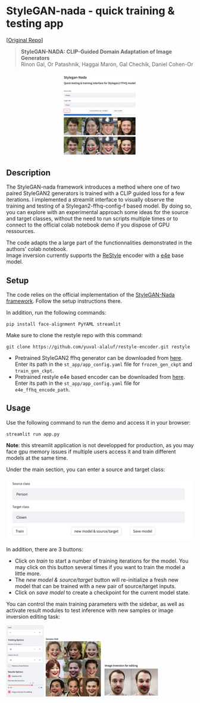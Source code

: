 # StyleGAN-nada - quick training & testing app
  
[[Original Repo](https://github.com/rinongal/StyleGAN-nada)]  

> **StyleGAN-NADA: CLIP-Guided Domain Adaptation of Image Generators**<br>
> Rinon Gal, Or Patashnik, Haggai Maron, Gal Chechik, Daniel Cohen-Or <br>
    
<p align="center">
  <img src="img/training.png" width="40%"/>
</p>
  
## Description  
  
The StyleGAN-nada framework introduces a method where one of two paired StyleGAN2 generators is trained with a CLIP guided loss for a few iterations. I implemented a streamlit interface to visually observe the training and testing of a Stylegan2-ffhq-config-f based model. By doing so, you can explore with an experimental approach some ideas for the source and target classes, without the need to run scripts multiple times or to connect to the official colab notebook demo if you dispose of GPU ressources.
    
The code adapts the a large part of the functionnalities demonstrated in the authors' colab notebook.  
Image inversion currently supports the [ReStyle](https://github.com/yuval-alaluf/restyle-encoder) encoder with a [e4e](https://github.com/omertov/encoder4editing) base model.    


## Setup

The code relies on the official implementation of the [StyleGAN-Nada framework](https://github.com/rinongal/StyleGAN-nada).
Follow the setup instructions there.  
  
In addition, run the following commands:
```shell script
pip install face-alignment PyYAML streamlit
```
  
Make sure to clone the restyle repo with this command:
```shell script
git clone https://github.com/yuval-alaluf/restyle-encoder.git restyle
```
  
- Pretrained StyleGAN2 ffhq generator can be downloaded from [here](https://drive.google.com/file/d/1EM87UquaoQmk17Q8d5kYIAHqu0dkYqdT/view?usp=sharing). Enter its path in the `st_app/app_config.yaml` file for `frozen_gen_ckpt` and `train_gen_ckpt`.
- Pretrained restyle e4e based encoder can be downloaded from [here](https://drive.google.com/file/d/1EM87UquaoQmk17Q8d5kYIAHqu0dkYqdT/view?usp=sharing). Enter its path in the `st_app/app_config.yaml` file for `e4e_ffhq_encode_path`.  

## Usage

Use the following command to run the demo and access it in your browser:

```shell script
streamlit run app.py
```

**Note**: this streamlit application is not developped for production, as you may face gpu memory issues if multiple users access it and train different models at the same time.  
  
Under the main section, you can enter a source and target class:  
  
<p align="center">
  <img src="img/inputs.png" width="600px"/>
</p>
  
In addition, there are 3 buttons:  
* Click on *train* to start a number of training iterations for the model. You may click on this button several times if you want to train the model a little more.
* The *new model & source/target* button will re-initialize a fresh new model that can be trained with a new pair of source/target inputs.
* Click on *save model* to create a checkpoint for the current model state.

You can control the main training parameters with the sidebar, as well as activate result modules to test inference with new samples or image inversion editing task:  

<p float="centered">
  <img src="img/sidebar.png" width="20%"/>
  <img src="img/samples_grid.png" width="30%"/>
  <img src="img/image_inversion.png" width="30%"/>
</p>